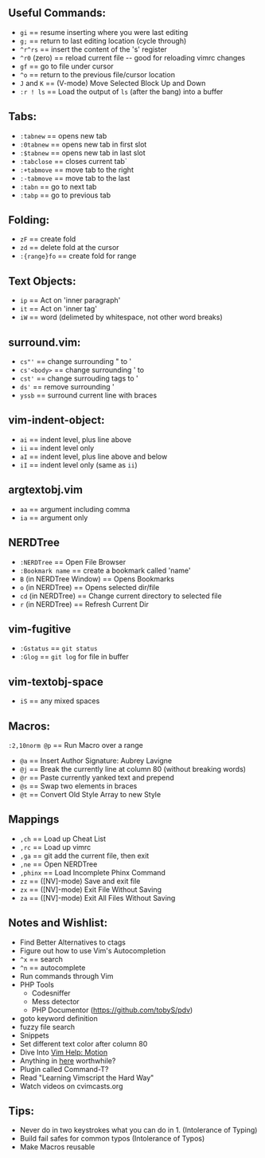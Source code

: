 
## Useful Commands: 
 * `gi` == resume inserting where you were last editing
 * `g;` == return to last editing location (cycle through)
 * `^r^rs` == insert the content of the 's' register
 * `^r0` (zero) == reload current file -- good for reloading vimrc changes
 * `gf` == go to file under cursor
 * `^o` == return to the previous file/cursor location
 * `J` and `K` == (V-mode) Move Selected Block Up and Down
 * `:r ! ls` == Load the output of `ls` (after the bang) into a buffer

## Tabs:
 * `:tabnew` == opens new tab
 * `:0tabnew` == opens new tab in first slot
 * `:$tabnew` == opens new tab in last slot
 * `:tabclose` == closes current tab`
 * `:+tabmove` == move tab to the right
 * `:-tabmove` == move tab to the last
 * `:tabn` == go to next tab
 * `:tabp` == go to previous tab 

## Folding:
 * `zF` == create fold
 * `zd` == delete fold at the cursor
 * `:{range}fo` == create fold for range

## Text Objects:
 * `ip` == Act on 'inner paragraph'
 * `it` == Act on 'inner tag'
 * `iW` == word (delimeted by whitespace, not other word breaks)

## surround.vim:
 * `cs"'` == change surrounding " to '
 * `cs'<body>` == change surrounding ' to <body></body>
 * `cst'` == change surrouding tags to '
 * `ds'` == remove surrounding '
 * `yssb` == surround current line with braces

## vim-indent-object:
 * `ai` == indent level, plus line above
 * `ii` == indent level only
 * `aI` == indent level, plus line above and below
 * `iI` == indent level only (same as `ii`)

## argtextobj.vim
 * `aa` == argument including comma
 * `ia` == argument only

## NERDTree
 * `:NERDTree` == Open File Browser
 * `:Bookmark name` == create a bookmark called 'name'
 * `B` (in NERDTree Window) == Opens Bookmarks
 * `o` (in NERDTree) == Opens selected dir/file
 * `cd` (in NERDTree) == Change current directory to selected file
 * `r` (in NERDTree) == Refresh Current Dir

## vim-fugitive
 * `:Gstatus` == `git status` 
 * `:Glog` == `git log` for file in buffer

## vim-textobj-space
 * `iS` == any mixed spaces

## Macros:
 `:2,10norm @p` == Run Macro over a range 
 * `@a` == Insert Author Signature: Aubrey Lavigne
 * `@j` == Break the currently line at column 80 (without breaking words)
 * `@r` == Paste currently yanked text and prepend
 * `@s` == Swap two elements in braces
 * `@t` == Convert Old Style Array to new Style

## Mappings
 * `,ch` == Load up Cheat List 
 * `,rc` == Load up vimrc
 * `,ga` == git add the current file, then exit
 * `,ne` == Open NERDTree
 * `,phinx` == Load Incomplete Phinx Command
 * `zz` == ([NV]-mode) Save and exit file
 * `zx` == ([NV]-mode) Exit File Without Saving
 * `za` == ([NV]-mode) Exit All Files Without Saving

## Notes and Wishlist: 
 * Find Better Alternatives to ctags
 * Figure out how to use Vim's Autocompletion   
 *  `^x` == search
 *  `^n` == autocomplete
 * Run commands through Vim
 * PHP Tools
   * Codesniffer
   * Mess detector
   * PHP Documentor (https://github.com/tobyS/pdv)
 * goto keyword definition
 * fuzzy file search
 * Snippets
 * Set different text color after column 80
 * Dive Into [Vim Help: Motion](http://vimdoc.sourceforge.net/htmldoc/motion.html)
 * Anything in [here](https://github.com/kana/vim-textobj-user/wiki) worthwhile?
 * Plugin called Command-T?
 * Read "Learning Vimscript the Hard Way"
 * Watch videos on cvimcasts.org

## Tips:
 * Never do in two keystrokes what you can do in 1. (Intolerance of Typing)
 * Build fail safes for common typos (Intolerance of Typos)
 * Make Macros reusable

